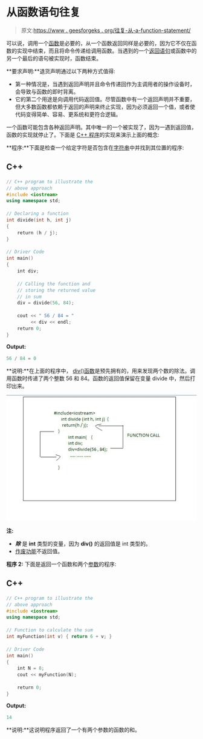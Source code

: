 # 从函数语句往复

> 原文:[https://www . geesforgeks . org/往复-从-a-function-statement/](https://www.geeksforgeeks.org/reciprocating-from-a-function-statement/)

可以说，调用一个[函数](https://www.geeksforgeeks.org/functions-in-c/)是必要的，从一个函数返回同样是必要的，因为它不仅在函数的实现中结束，而且将命令传递给调用函数。当遇到的一个[返回语句](https://www.geeksforgeeks.org/return-statement-in-c-cpp-with-examples/)或函数中的另一个最后的语句被实现时，函数结束。

**要求声明:**退货声明通过以下两种方式值得:

*   第一种情况是，当遇到返回声明并且命令传递回作为主调用者的操作设备时，会导致与函数的即时背离。
*   它的第二个用途是向调用代码返回值。尽管函数中有一个返回声明并不重要，但大多数函数都依赖于返回的声明来终止实现，因为必须返回一个值，或者使代码变得简单、容易、更系统和更符合逻辑。

一个函数可能包含各种返回声明。其中唯一的一个被实现了，因为一遇到返回值，函数的实现就停止了。下面是 [C++ 程序](https://www.geeksforgeeks.org/c-plus-plus/)的实现来演示上面的概念:

**程序:**下面是检查一个给定字符是否包含在[字符串](https://www.geeksforgeeks.org/c-string-class-and-its-applications/)中并找到其位置的程序:

## C++

```cpp
// C++ program to illustrate the
// above approach
#include <iostream>
using namespace std;

// Declaring a function
int divide(int h, int j)
{
    return (h / j);
}

// Driver Code
int main()
{
    int div;

    // Calling the function and
    // storing the returned value
    // in sum
    div = divide(56, 84);

    cout << " 56 / 84 = "
         << div << endl;
    return 0;
}
```

**Output:**

```cpp
56 / 84 = 0

```

**说明:**在上面的程序中， [div()函数](https://www.geeksforgeeks.org/div-function-c/)是预先拥有的，用来发现两个数的除法。调用函数时传递了两个整数 56 和 84。函数的返回值保留在变量 divide 中，然后打印出来。

![Working of the function](img/72cdd35481a06b1b8d97deb52a7e9d36.png)

**注:**

*   ***除*** 是 **int** 类型的变量，因为 **div()** 的返回值是 int 类型的。
*   [作废功能](https://www.geeksforgeeks.org/return-void-functions-c/)不返回值。

**程序 2:** 下面是返回一个函数和两个[参数](https://www.geeksforgeeks.org/difference-between-argument-and-parameter-in-c-c-with-examples/)的程序:

## C++

```cpp
// C++ program to illustrate the
// above approach
#include <iostream>
using namespace std;

// Function to calculate the sum
int myFunction(int v) { return 6 + v; }

// Driver Code
int main()
{
    int N = 8;
    cout << myFunction(N);

    return 0;
}
```

**Output:**

```cpp
14

```

**说明:**这说明程序返回了一个有两个参数的函数的和。